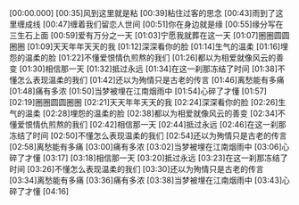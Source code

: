 [00:00.000][00:35]风到这里就是粘[00:39]粘住过客的思念[00:43]雨到了这里缠成线[00:47]缠着我们留恋人世间[00:51]你在身边就是缘[00:55]缘分写在三生石上面[00:59]爱有万分之一天[01:03]宁愿我就葬在这一天[01:07]圈圈圆圆圈圈[01:09]天天年年天天的我[01:12]深深看你的脸[01:14]生气的温柔[01:16]埋怨的温柔的脸[01:22]不懂爱恨情仇煎熬的我们[01:26]都以为相爱就像风云的善变[01:30]相信那一天[01:32]抵过永远[01:34]在这一刹那冻结了时间[01:38]不懂怎么表现温柔的我们[01:42]还以为殉情只是古老的传言[01:46]离愁能有多痛[01:48]痛有多浓[01:50]当梦被埋在江南烟雨中[01:54]心碎了才懂[01:57][02:19]圈圈圆圆圈圈[02:21]天天年年天天的我[02:24]深深看你的脸[02:26]生气的温柔[02:28]埋怨的温柔的脸[02:38]都以为相爱就像风云的善变[02:34]不懂爱恨情仇煎熬的我们[02:42]相信那一天[02:44]抵过永远[02:46]在这一刹那冻结了时间[02:50]不懂怎么表现温柔的我们[02:54]还以为殉情只是古老的传言[02:58]离愁能有多痛[03:00]痛有多浓[03:02]当梦被埋在江南烟雨中[03:06]心碎了才懂[03:17][03:18]相信那一天[03:20]抵过永远[03:23]在这一刹那冻结了时间[03:26]不懂怎么表现温柔的我们[03:30]还以为殉情只是古老的传言[03:34]离愁能有多痛[03:36]痛有多浓[03:38]当梦被埋在江南烟雨中[03:43]心碎了才懂[04:16]